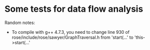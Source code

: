 Some tests for data flow analysis
==================================

Random notes:

* To compile with g++ 4.7.3, you need to change line 930 of
  rose/include/rose/sawyer/GraphTraversal.h from 'start(...' to
  'this->start(...'
